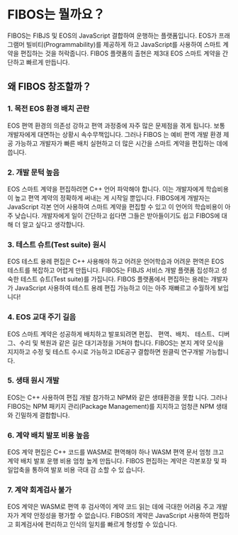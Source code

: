 # FIBOS는 뭘까요？

FIBOS는 FIBJS 및 EOS의 JavaScript 결합하여 운행하는 플랫폼입니다. EOS가 프래그램머 빌비티(Programmability)를 제공하게 하고 JavaScript를 사용하여 스마트 계약을 편집하는 것을 허락줍니다. FIBOS 플랫폼의 출현은 제3대 EOS 스마트 계약을 간단하고 빠르게 만듭니다. 

## 왜 FIBOS 창조할까？

### 1. 목전 EOS 환경 배치 곤란 

EOS 편역 환경의 의존성 강하고 편역 과정중에 자주 많은 문제점을 겪게 됩니다. 보통 개발자에게       대면하는 상황시 속수무책입니다. 그러나 FIBOS 는 예비 편역 개발 환경 제공 가능하고 개발자가 빠른 배치 실현하고 더 많은 시간을 스마트 계약을 편집하는 데에 씁니다.

### 2. 개발 문턱 높음

EOS 스마트 계약을 편집하려면 C++ 언어 파악해야 합니다. 이는 개발자에게 학습비용이 높고 편역 계약의                정확하게 써내는 게 시작일 뿐입니다. FIBOS에게 개발자는 JavaScript 각본 언어 사용하여 스마트 계약을 편집할 수 있고 이 언어의 학습비용이 아주 낮습니다. 
개발자에게 일이 간단하고 쉽다면 그들은 받아들이기도 쉽고 FIBOS에 대해 더 알고 싶다고 생각합니다.

### 3. 테스트 슈트(Test suite) 원시

EOS 테스트 용례 편집은 C++ 사용해야 하고 어려운 언어학습과 어려운 편역은 EOS 테스트를 복잡하고 어렵게 만듭니다. 
FIBOS는 FIBJS 서비스 개발 플랫폼 집성하고 성숙한 테스트 슈트(Test suite)를 가집니다. FIBOS 플랫폼에서 편집하는 용례는 개발자가 JavaScript 사용하여 테스트 용례 편집 가능하고 이는 아주 재빠르고 수월하게 보입니다!

### 4. EOS 교대 주기 길음 

EOS 스마트 계약은 성공하게 배치하고 발포되려면 편집、 편역、배치、 테스트、디버그、수리 및 복원과 같은 길은 대기과정을 거쳐야 합니다. 
FIBOS는 본지 계약 모식을 지지하고 수정 및 테스트 수시로 가능하고 IDE공구 결합하면 원클릭 연구개발 가능합니다. 

### 5. 생태 원시 개발

EOS는 C++ 사용하여 편집 개발 참가하고 NPM와 같은 생태환경을 못합 니다. 그러나 FIBOS는 NPM 패키지 관리(Package Management)를 지지하고 엄청큰 NPM 생태와 긴밀하게 결합합니다. 

### 6. 계약 배치 발포 비용 높음

EOS 계약 편집은 C++ 코드를 WASM로 편역해야 하나 WASM 편역 문서 엄청 크고 계약 배치 발포 운행 비용 엄청 높게 만듭니다. 
FIBOS 편집하는 계약은 각본포장 및 파일압축을 통하여 발포 비용 극대 감 소할 수 있 습니다.

### 7. 계약 회계검사 불가

EOS 계약은 WASM로 편역 후 검사역이 계약 코드 읽는 데에 극대한 어려움 주고 개발자가 계약 안정성을 평가할 수 없습니다. FIBOS의 계약은 JavaScript 사용하여 편집하고 회계검사에 편리하고 인식의 일치를 빠르게 형성할 수 있습니다. 

